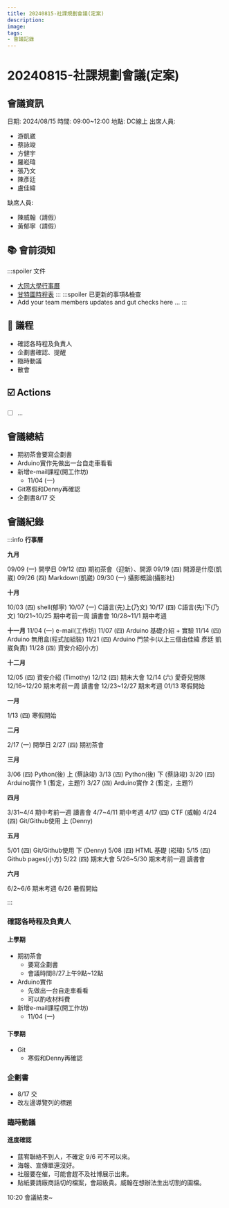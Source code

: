 ```yaml
---
title: 20240815-社課規劃會議(定案)
description:
image:
tags:
- 會議記錄
---
```

# 20240815-社課規劃會議(定案)
## 會議資訊
日期: 2024/08/15
時間: 09:00~12:00
地點: DC線上
出席人員:

- 游凱崴
- 蔡詠竣
- 方健宇
- 羅崧瑋
- 張乃文
- 陳彥廷
- 盧佳緯

缺席人員:

- 陳威翰（請假）
- 黃郁寧（請假）


## 📚 會前須知
:::spoiler 文件
- [大同大學行事曆](https://reg.ttu.edu.tw/var/file/32/1032/attach/32/pta_26621_295944_06457.pdf)
- [甘特圖時程表](https://docs.google.com/spreadsheets/d/1bJdo3ghclYgx1bSet9uofkE6OWRh86ekP_A9gLFRCNo/edit?gid=51283489#gid=51283489)
:::
:::spoiler 已更新的事項&檢查
- Add your team members updates and gut checks here ...
:::

## 📣 議程
- 確認各時程及負責人
- 企劃書確認、提醒
- 臨時動議
- 散會

## ☑️ Actions
- [ ] ... 

## 會議總結
- 期初茶會要寫企劃書
- Arduino實作先做出一台自走車看看
- 新增e-mail課程(開工作坊)
    - 11/04 (一)
- Git寒假和Denny再確認 
- 企劃書8/17 交
## 會議紀錄

:::info 
**行事曆**

**九月**

09/09 (一) 開學日 
09/12 (四) 期初茶會（迎新）、開源
09/19 (四) 開源是什麼(凱崴)
09/26 (四) Markdown(凱崴)
09/30 (一) 攝影概論(攝影社)

**十月**

10/03 (四) shell(郁寧)
10/07 (一) C語言(先)上(乃文)
10/17 (四) C語言(先)下(乃文)
10/21~10/25 期中考前一周 讀書會
10/28~11/1 期中考週

**十一月**
11/04 (一) e-mail(工作坊)
11/07 (四) Arduino 基礎介紹 + 實驗
11/14 (四) Arduino 無用盒(程式加組裝)
11/21 (四) Arduino 門禁卡(以上三個由佳緯 彥廷 凱崴負責)
11/28 (四) 資安介紹(小方)

**十二月**

12/05 (四) 資安介紹 (Timothy)
12/12 (四) 期末大會
12/14 (六) 愛奇兒營隊
12/16~12/20 期末考前一周 讀書會
12/23~12/27 期末考週
01/13 寒假開始

**一月**

1/13 (四) 寒假開始

**二月**

2/17 (一) 開學日
2/27 (四) 期初茶會

**三月**

3/06 (四) Python(後) 上 (蔡詠竣)
3/13 (四) Python(後) 下 (蔡詠竣)
3/20 (四) Arduino實作 1 (暫定，主題?)
3/27 (四) Arduino實作 2 (暫定，主題?)

**四月**

3/31~4/4 期中考前一週 讀書會
4/7~4/11 期中考週
4/17 (四) CTF (威翰)
4/24 (四) Git/Github使用 上 (Denny)

**五月**

5/01 (四) Git/Github使用 下 (Denny)
5/08 (四) HTML 基礎 (崧瑋)
5/15 (四) Github pages(小方)
5/22 (四) 期末大會
5/26~5/30 期末考前一週 讀書會
 
**六月**

6/2~6/6 期末考週
6/26 暑假開始

:::
### 確認各時程及負責人
#### 上學期

- 期初茶會
    - 要寫企劃書
    - 會議時間8/27上午9點~12點
- Arduino實作
    - 先做出一台自走車看看
    - 可以酌收材料費
- 新增e-mail課程(開工作坊)
    - 11/04 (一)

#### 下學期
- Git
    - 寒假和Denny再確認 

### 企劃書
- 8/17 交
- 改左邊導覽列的標題

### 臨時動議

#### 進度確認

- 莛宥聯絡不到人，不確定 9/6 可不可以來。
- 海報、宣傳單還沒好。
- 社服要在催，可能會趕不及社博展示出來。
- 貼紙要請廠商話切的檔案，會超級貴。威翰在想辦法生出切割的圖檔。

10:20 會議結束~
